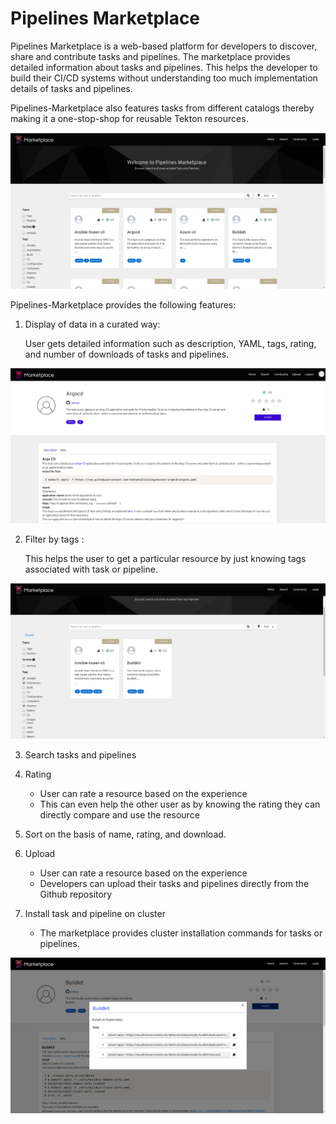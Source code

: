 # Pipelines Marketplace
   
   Pipelines Marketplace is a web-based platform for developers to discover, share and contribute tasks and pipelines. 
   The marketplace provides detailed information about tasks and pipelines. This helps the developer to build their CI/CD systems without understanding too much implementation details of tasks and pipelines. 
   
   Pipelines-Marketplace also features tasks from different catalogs thereby making it a one-stop-shop for reusable Tekton resources. 
   
   ![HomePage](/images/home.png?raw=true)
   
   Pipelines-Marketplace provides the following features:
    
   1. Display of data in a curated way:
    
        User gets detailed information such as description, YAML, tags, rating, and number of downloads of tasks and pipelines.
    
   ![Task](/images/task.png)
       
        
   2. Filter by  tags :
     
        This helps the user to get a particular resource by just knowing tags associated with task or pipeline.  
   
   ![Filter](/images/filter.png?raw=true)   

   3. Search tasks and pipelines 
   
   4. Rating
  
      - User can rate a resource based on the experience
      - This can even help the other user as by knowing the rating they can directly compare and use the resource
   
   5. Sort on the basis of name, rating, and download.
   
   6. Upload
   
      - User can rate a resource based on the experience
      - Developers can upload their tasks and pipelines directly from the Github repository
   
   7. Install task and pipeline on cluster
   
       - The marketplace provides cluster installation commands for tasks or pipelines.
       
   ![Install Commands](/images/install-steps.png)

